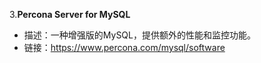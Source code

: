 3.**Percona Server for MySQL**

- 描述：一种增强版的MySQL，提供额外的性能和监控功能。
- 链接：https://www.percona.com/mysql/software
